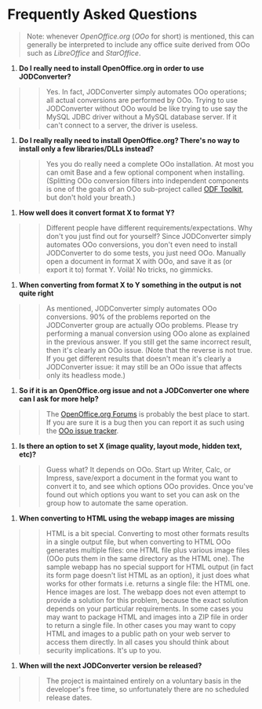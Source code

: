 # Frequently Asked Questions #

> Note: whenever _OpenOffice.org_ (_OOo_ for short) is mentioned, this can generally be interpreted to include any office suite derived from OOo such as _LibreOffice_ and _StarOffice_.

  1. **Do I really need to install OpenOffice.org in order to use JODConverter?**
> > Yes. In fact, JODConverter simply automates OOo operations; all actual conversions are performed by OOo. Trying to use JODConverter without OOo would be like trying to use say the MySQL JDBC driver without a MySQL database server. If it can't connect to a server, the driver is useless.
  1. **Do I really really need to install OpenOffice.org? There's no way to install only a few libraries/DLLs instead?**
> > Yes you do really need a complete OOo installation. At most you can omit Base and a few optional component when installing.
> > (Splitting OOo conversion filters into independent components is one of the goals of an OOo sub-project called [ODF Toolkit](http://odftoolkit.org), but don't hold your breath.)
  1. **How well does it convert format X to format Y?**
> > Different people have different requirements/expectations. Why don't you just find out for yourself? Since JODConverter simply automates OOo conversions, you don't even need to install JODConverter to do some tests, you just need OOo. Manually open a document in format X with OOo, and save it as (or export it to) format Y. Voilà! No tricks, no gimmicks.
  1. **When converting from format X to Y something in the output is not quite right**
> > As mentioned, JODConverter simply automates OOo conversions. 90% of the problems reported on the JODConverter group are actually OOo problems. Please try performing a manual conversion using OOo alone as explained in the previous answer. If you still get the same incorrect result, then it's clearly an OOo issue.
> > (Note that the reverse is not true. If you get different results that doesn't mean it's clearly a JODConverter issue: it may still be an OOo issue that affects only its headless mode.)
  1. **So if it is an OpenOffice.org issue and not a JODConverter one where can I ask for more help?**
> > The [OpenOffice.org Forums](http://user.services.openoffice.org/en/forum/index.php) is probably the best place to start. If you are sure it is a bug then you can report it as such using the [OOo issue tracker](http://qa.openoffice.org/issue_handling/project_issues.html).
  1. **Is there an option to set X (image quality, layout mode, hidden text, etc)?**
> > Guess what? It depends on OOo. Start up Writer, Calc, or Impress, save/export a document in the format you want to convert it to, and see which options OOo provides. Once you've found out which options you want to set you can ask on the group how to automate the same operation.
  1. **When converting to HTML using the webapp images are missing**
> > HTML is a bit special. Converting to most other formats results in a single output file, but when converting to HTML OOo generates multiple files: one HTML file plus various image files (OOo puts them in the same directory as the HTML one). The sample webapp has no special support for HTML output (in fact its form page doesn't list HTML as an option), it just does what works for other formats i.e. returns a single file: the HTML one. Hence images are lost. The webapp does not even attempt to provide a solution for this problem, because the exact solution depends on your particular requirements. In some cases you may want to package HTML and images into a ZIP file in order to return a single file. In other cases you may want to copy HTML and images to a public path on your web server to access them directly. In all cases you should think about security implications. It's up to you.
  1. **When will the next JODConverter version be released?**
> > The project is maintained entirely on a voluntary basis in the developer's free time, so unfortunately there are no scheduled release dates.